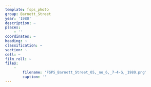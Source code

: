 ```yaml
---
template: fsps_photo
group: Barnett_Street
year: '1980'
description: ~
places:
    - ''
coordinates: ~
heading: ~
classification: ~
section: ~
cell: ~
film_roll: ~
files:
    -
        filename: 'FSPS_Barnett_Street_05,_no_6,_7-4-G,_1980.png'
        caption: ''
---
```

